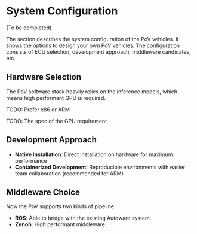# System Configuration

(To be completed)

The section describes the system configuration of the PoV vehicles. It shows the options to design your own PoV vehicles. The configuration consists of ECU selection, development approach, middleware candidates, etc.

## Hardware Selection

The PoV software stack heavily relies on the inference models, which means high performant GPU is required.

TODO: Prefer x86 or ARM

TODO: The spec of the GPU requirement

## Development Approach

- **Native Installation**: Direct installation on hardware for maximum performance
- **Containerized Development**: Reproducible environments with easier team collaboration (recommended for ARM)

## Middleware Choice

Now the PoV supports two kinds of pipeline:

- **ROS**: Able to bridge with the existing Autoware system.
- **Zenoh**: High performant middleware.
